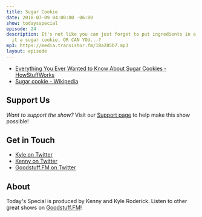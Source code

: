 ```yaml
---
title: Sugar Cookie
date: 2018-07-09 04:00:00 -06:00
show: todaysspecial
episode: 24
description: It's not like you can just forget to put ingredients in a thing and call
  it a sugar cookie. OR CAN YOU...?
mp3: https://media.transistor.fm/18a285b7.mp3
layout: episode
---
```


- [Everything You Ever Wanted to Know About Sugar Cookies - HowStuffWorks](https://recipes.howstuffworks.com/sugar-cookies.htm)
- [Sugar cookie - Wikipedia](https://en.wikipedia.org/wiki/Sugar_cookie)

## Support Us

*Want to support the show?* Visit our [Support page](https://goodstuff.fm/support) to help make this show possible!

## Get in Touch

- [Kyle on Twitter](http://twitter.com/dogburps)
- [Kenny on Twitter](http://twitter.com/kennyroderick_)
- [Goodstuff.FM on Twitter](http://twitter.com/goodstufffm)

## About

Today's Special is produced by Kenny and Kyle Roderick. Listen to other great shows on [Goodstuff.FM](http://goodstuff.fm/shows)!